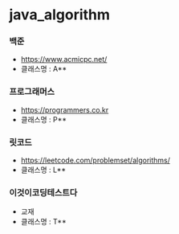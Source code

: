 # java_algorithm


### 백준
- https://www.acmicpc.net/
- 클래스명 : A**


### 프로그래머스
- https://programmers.co.kr
- 클래스명 : P**


### 릿코드
- https://leetcode.com/problemset/algorithms/
- 클래스명 : L**


### 이것이코딩테스트다
- 교재
- 클래스명 : T**
